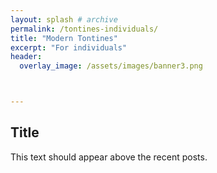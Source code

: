 ```yaml
---
layout: splash # archive
permalink: /tontines-individuals/
title: "Modern Tontines"
excerpt: "For individuals"
header:
  overlay_image: /assets/images/banner3.png



---
```



## Title
<p>This text should appear above the recent posts.</p>
